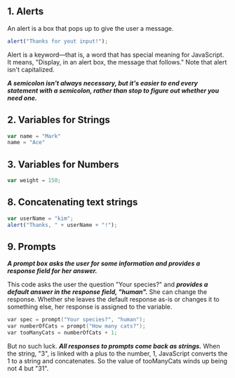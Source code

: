 ## 1. Alerts

An alert is a box that pops up to give the user a message.

```javascript
alert("Thanks for yout input!");
```

Alert is a keyword—that is, a word that has special meaning for JavaScript. It means, "Display, in an alert box, the message that follows." Note that alert isn't capitalized.

***A semicolon isn't always necessary, but it's easier to end every statement with a semicolon, rather than stop to figure out whether you need one.***

## 2. Variables for Strings

```js
var name = "Mark"
name = "Ace"
```

## 3. Variables for Numbers

```javascript
var weight = 150;
```

## 8. Concatenating text strings

```javascript
var userName = "kim";
alert("Thanks, " + userName + "!");
```

## 9. Prompts

***A prompt box asks the user for some information and provides a response field for her answer.***

This code asks the user the question "Your species?" and ***provides a default answer in the response field, "human".*** She can change the response. Whether she leaves the default response as-is or changes it to something else, her response is assigned to the variable.

```c++
var spec = prompt("Your species?", "human");
var numberOfCats = prompt("How many cats?");
var tooManyCats = numberOfCats + 1;
```

But no such luck. ***All responses to prompts come back as strings.*** When the string, "3", is linked with a plus to the number, 1, JavaScript converts the 1 to a string and concatenates. So the value of tooManyCats winds up being not 4 but "31". 

